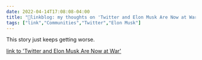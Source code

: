 ```yaml
---
date: 2022-04-14T17:08:08-04:00
title: "🔗linkblog: my thoughts on 'Twitter and Elon Musk Are Now at War'"
tags: ["link","Communities","Twitter","Elon Musk"]
---
```

This story just keeps getting worse.
 
[link to 'Twitter and Elon Musk Are Now at War'](https://www.vice.com/en/article/jgm3pk/twitter-and-elon-musk-are-now-at-war)
